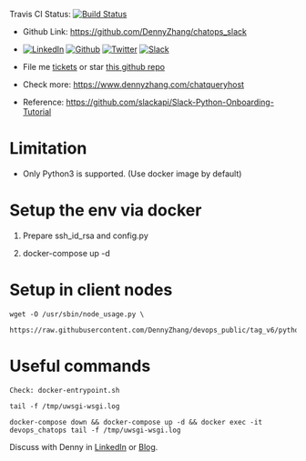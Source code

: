 Travis CI Status: [![Build Status](https://travis-ci.org/DennyZhang/chatops_slack.svg?branch=master)](https://travis-ci.org/DennyZhang/chatops_slack)

- Github Link: https://github.com/DennyZhang/chatops_slack
- [![LinkedIn](https://www.dennyzhang.com/wp-content/uploads/sns/linkedin.png)](https://www.linkedin.com/in/dennyzhang001) [![Github](https://www.dennyzhang.com/wp-content/uploads/sns/github.png)](https://github.com/DennyZhang) [![Twitter](https://www.dennyzhang.com/wp-content/uploads/sns/twitter.png)](https://twitter.com/dennyzhang001) [![Slack](https://www.dennyzhang.com/wp-content/uploads/sns/slack.png)](https://www.dennyzhang.com/slack)
- File me [tickets](https://github.com/DennyZhang/chatops_slack/issues) or star [this github repo](https://github.com/DennyZhang/chatops_slack)

- Check more: https://www.dennyzhang.com/chatqueryhost
- Reference: https://github.com/slackapi/Slack-Python-Onboarding-Tutorial

# Limitation
- Only Python3 is supported. (Use docker image by default)

# Setup the env via docker

1. Prepare ssh_id_rsa and config.py

2. docker-compose up -d

# Setup in client nodes
```
wget -O /usr/sbin/node_usage.py \
     https://raw.githubusercontent.com/DennyZhang/devops_public/tag_v6/python/node_usage/node_usage.py
```

# Useful commands
```
Check: docker-entrypoint.sh

tail -f /tmp/uwsgi-wsgi.log

docker-compose down && docker-compose up -d && docker exec -it devops_chatops tail -f /tmp/uwsgi-wsgi.log
```

Discuss with Denny in [LinkedIn](https://www.linkedin.com/in/dennyzhang001) or [Blog](https://www.dennyzhang.com).
